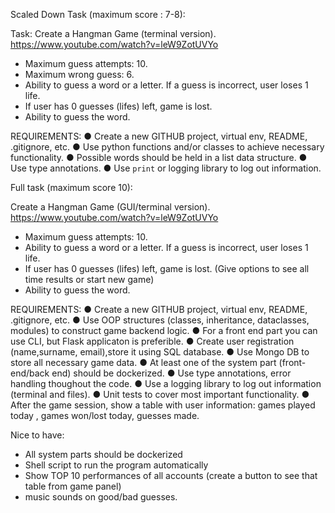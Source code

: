 Scaled Down Task (maximum score : 7-8):

Task:
Create a Hangman Game (terminal version). https://www.youtube.com/watch?v=leW9ZotUVYo

- Maximum guess attempts: 10.
- Maximum wrong guess: 6.
- Ability to guess a word or a letter. If a guess is incorrect, user loses 1 life.
- If user has 0 guesses (lifes) left, game is lost.
- Ability to guess the word.

REQUIREMENTS: 
● Create a new GITHUB project, virtual env, README, .gitignore, etc.
● Use python functions and/or classes to achieve necessary functionality.
● Possible words should be held in a list data structure.
● Use type annotations.
● Use `print` or logging library to log out information.



Full task (maximum score 10):

Create a Hangman Game (GUI/terminal version). https://www.youtube.com/watch?v=leW9ZotUVYo

- Maximum guess attempts: 10.
- Ability to guess a word or a letter. If a guess is incorrect, user loses 1 life.
- If user has 0 guesses (lifes) left, game is lost. (Give options to see all time results or start new game)
- Ability to guess the word.

REQUIREMENTS: 
● Create a new GITHUB project, virtual env, README, .gitignore, etc.
● Use OOP structures (classes, inheritance, dataclasses, modules) to construct game backend logic.
● For a front end part you can use CLI, but Flask applicaton is preferible. 
● Create user registration (name,surname, email),store it using SQL database.
● Use Mongo DB to store all necessary game data.
● At least one of the system part (front-end/back end) should be dockerized.
● Use type annotations, error handling thoughout the code.
● Use a logging library to log out information (terminal and files).
● Unit tests to cover most important functionality.
● After the game session, show a table with user information: games played today , games won/lost today, guesses made.

 
Nice to have:
 - All system parts should be dockerized
 - Shell script to run the program automatically
 - Show TOP 10 performances of all accounts (create a button to see that table from game panel) 
 - music sounds on good/bad guesses.